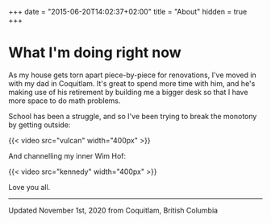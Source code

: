 +++
date = "2015-06-20T14:02:37+02:00"
title = "About"
hidden = true
+++

# What I'm doing right now

As my house gets torn apart piece-by-piece for renovations, I've moved in with my dad in Coquitlam. It's great to spend more time with him, and he's making use of his retirement by building me a bigger desk so that I have more space to do math problems.

School has been a struggle, and so I've been trying to break the monotony by getting outside:

{{< video src="vulcan" width="400px" >}}

And channelling my inner Wim Hof:

{{< video src="kennedy" width="400px" >}}

Love you all.

---

Updated November 1st, 2020 from Coquitlam, British Columbia
